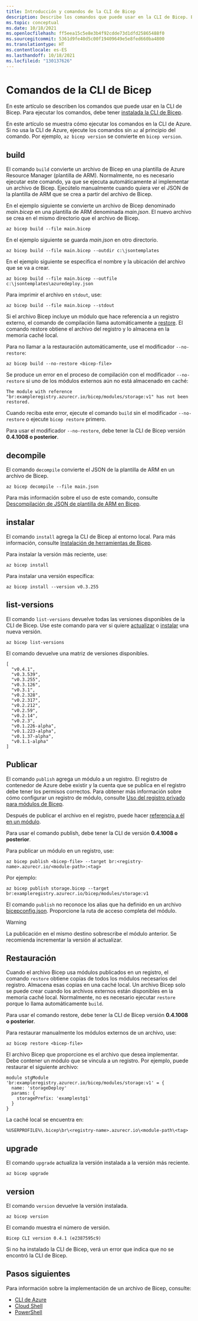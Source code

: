 ```yaml
---
title: Introducción y comandos de la CLI de Bicep
description: Describe los comandos que puede usar en la CLI de Bicep. Estos comandos incluyen la creación de plantillas de Azure Resource Manager desde Bicep.
ms.topic: conceptual
ms.date: 10/18/2021
ms.openlocfilehash: ff5eea15c5e8e3b4f92cdde73d1dfd25865488f0
ms.sourcegitcommit: 5361d9fe40d5c00f19409649e5e8fed660ba4800
ms.translationtype: HT
ms.contentlocale: es-ES
ms.lasthandoff: 10/18/2021
ms.locfileid: "130137626"
---
```

# <a name="bicep-cli-commands"></a>Comandos de la CLI de Bicep

En este artículo se describen los comandos que puede usar en la CLI de Bicep. Para ejecutar los comandos, debe tener [instalada la CLI de Bicep](./install.md).

En este artículo se muestra cómo ejecutar los comandos en la CLI de Azure. Si no usa la CLI de Azure, ejecute los comandos sin `az` al principio del comando. Por ejemplo, `az bicep version` se convierte en ``bicep version``.

## <a name="build"></a>build

El comando `build` convierte un archivo de Bicep en una plantilla de Azure Resource Manager (plantilla de ARM). Normalmente, no es necesario ejecutar este comando, ya que se ejecuta automáticamente al implementar un archivo de Bicep. Ejecútelo manualmente cuando quiera ver el JSON de la plantilla de ARM que se crea a partir del archivo de Bicep.

En el ejemplo siguiente se convierte un archivo de Bicep denominado _main.bicep_ en una plantilla de ARM denominada _main.json_. El nuevo archivo se crea en el mismo directorio que el archivo de Bicep.

```azurecli
az bicep build --file main.bicep
```

En el ejemplo siguiente se guarda _main.json_ en otro directorio.

```azurecli
az bicep build --file main.bicep --outdir c:\jsontemplates
```

En el ejemplo siguiente se especifica el nombre y la ubicación del archivo que se va a crear.

```azurecli
az bicep build --file main.bicep --outfile c:\jsontemplates\azuredeploy.json
```

Para imprimir el archivo en `stdout`, use:

```azurecli
az bicep build --file main.bicep --stdout
```

Si el archivo Bicep incluye un módulo que hace referencia a un registro externo, el comando de compilación llama automáticamente a [restore](#restore). El comando restore obtiene el archivo del registro y lo almacena en la memoria caché local.

Para no llamar a la restauración automáticamente, use el modificador `--no-restore`:

```azurecli
az bicep build --no-restore <bicep-file>
```

Se produce un error en el proceso de compilación con el modificador `--no-restore` si uno de los módulos externos aún no está almacenado en caché:

```error
The module with reference "br:exampleregistry.azurecr.io/bicep/modules/storage:v1" has not been restored.
```

Cuando reciba este error, ejecute el comando `build` sin el modificador `--no-restore` o ejecute `bicep restore` primero.

Para usar el modificador `--no-restore`, debe tener la CLI de Bicep versión **0.4.1008 o posterior**.

## <a name="decompile"></a>decompile

El comando `decompile` convierte el JSON de la plantilla de ARM en un archivo de Bicep.

```azurecli
az bicep decompile --file main.json
```

Para más información sobre el uso de este comando, consulte [Descompilación de JSON de plantilla de ARM en Bicep](decompile.md).

## <a name="install"></a>instalar

El comando `install` agrega la CLI de Bicep al entorno local. Para más información, consulte [Instalación de herramientas de Bicep](install.md).

Para instalar la versión más reciente, use:

```azurecli
az bicep install
```

Para instalar una versión específica:

```azurecli
az bicep install --version v0.3.255
```

## <a name="list-versions"></a>list-versions

El comando `list-versions` devuelve todas las versiones disponibles de la CLI de Bicep. Use este comando para ver si quiere [actualizar](#upgrade) o [instalar](#install) una nueva versión.

```azurecli
az bicep list-versions
```

El comando devuelve una matriz de versiones disponibles.

```azurecli
[
  "v0.4.1",
  "v0.3.539",
  "v0.3.255",
  "v0.3.126",
  "v0.3.1",
  "v0.2.328",
  "v0.2.317",
  "v0.2.212",
  "v0.2.59",
  "v0.2.14",
  "v0.2.3",
  "v0.1.226-alpha",
  "v0.1.223-alpha",
  "v0.1.37-alpha",
  "v0.1.1-alpha"
]
```

## <a name="publish"></a>Publicar

El comando `publish` agrega un módulo a un registro. El registro de contenedor de Azure debe existir y la cuenta que se publica en el registro debe tener los permisos correctos. Para obtener más información sobre cómo configurar un registro de módulo, consulte [Uso del registro privado para módulos de Bicep](private-module-registry.md).

Después de publicar el archivo en el registro, puede hacer [referencia a él en un módulo](modules.md#file-in-registry).

Para usar el comando publish, debe tener la CLI de versión **0.4.1008 o posterior**.

Para publicar un módulo en un registro, use:

```azurecli
az bicep publish <bicep-file> --target br:<registry-name>.azurecr.io/<module-path>:<tag>
```

Por ejemplo:

```azurecli
az bicep publish storage.bicep --target br:exampleregistry.azurecr.io/bicep/modules/storage:v1
```

El comando `publish` no reconoce los alias que ha definido en un archivo [bicepconfig.json](bicep-config.md). Proporcione la ruta de acceso completa del módulo.

> [!WARNING]
> La publicación en el mismo destino sobrescribe el módulo anterior. Se recomienda incrementar la versión al actualizar.

## <a name="restore"></a>Restauración

Cuando el archivo Bicep usa módulos publicados en un registro, el comando `restore` obtiene copias de todos los módulos necesarios del registro. Almacena esas copias en una caché local. Un archivo Bicep solo se puede crear cuando los archivos externos están disponibles en la memoria caché local. Normalmente, no es necesario ejecutar `restore` porque lo llama automáticamente `build`.

Para usar el comando restore, debe tener la CLI de Bicep versión **0.4.1008 o posterior**.

Para restaurar manualmente los módulos externos de un archivo, use:

```azurecli
az bicep restore <bicep-file>
```

El archivo Bicep que proporcione es el archivo que desea implementar. Debe contener un módulo que se vincula a un registro. Por ejemplo, puede restaurar el siguiente archivo:

```bicep
module stgModule 'br:exampleregistry.azurecr.io/bicep/modules/storage:v1' = {
  name: 'storageDeploy'
  params: {
    storagePrefix: 'examplestg1'
  }
}
```

La caché local se encuentra en:

```path
%USERPROFILE%\.bicep\br\<registry-name>.azurecr.io\<module-path\<tag>
```

## <a name="upgrade"></a>upgrade

El comando `upgrade` actualiza la versión instalada a la versión más reciente.

```azurecli
az bicep upgrade
```

## <a name="version"></a>version

El comando `version` devuelve la versión instalada.

```azurecli
az bicep version
```

El comando muestra el número de versión.

```azurecli
Bicep CLI version 0.4.1 (e2387595c9)
```

Si no ha instalado la CLI de Bicep, verá un error que indica que no se encontró la CLI de Bicep.

## <a name="next-steps"></a>Pasos siguientes

Para información sobre la implementación de un archivo de Bicep, consulte:

* [CLI de Azure](deploy-cli.md)
* [Cloud Shell](deploy-cloud-shell.md)
* [PowerShell](deploy-powershell.md)
